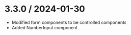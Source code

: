 # 3.3.0 / 2024-01-30

- Modified form components to be controlled components
- Added NumberInput component
